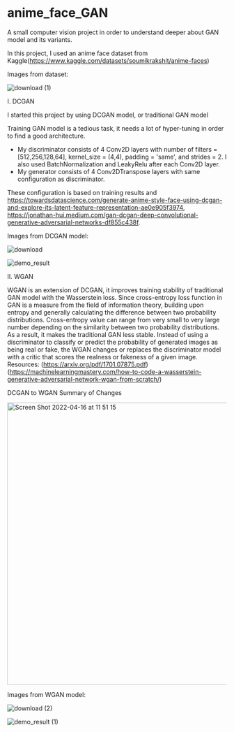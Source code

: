 # anime_face_GAN
A small computer vision project in order to understand deeper about GAN model and its variants.

In this project, I used an anime face dataset from Kaggle(https://www.kaggle.com/datasets/soumikrakshit/anime-faces)

Images from dataset:

![download (1)](https://user-images.githubusercontent.com/50269219/163562232-19a8f5ff-340d-4bbf-96df-13861dfb17dd.png)

I. DCGAN

I started this project by using DCGAN model, or traditional GAN model

Training GAN model is a tedious task, it needs a lot of hyper-tuning in order to find a good architecture. 
- My discriminator consists of 4 Conv2D layers with number of filters = [512,256,128,64], kernel_size = (4,4), padding = 'same', and strides = 2. I also used BatchNormalization and LeakyRelu after each Conv2D layer.
- My generator consists of 4 Conv2DTranspose layers with same configuration as discriminator.

These configuration is based on training results and https://towardsdatascience.com/generate-anime-style-face-using-dcgan-and-explore-its-latent-feature-representation-ae0e905f3974, https://jonathan-hui.medium.com/gan-dcgan-deep-convolutional-generative-adversarial-networks-df855c438f.


Images from DCGAN model:

![download](https://user-images.githubusercontent.com/50269219/163562247-e99fc367-efc2-4737-a30d-f9f04f6ca91f.png)

![demo_result](https://user-images.githubusercontent.com/50269219/163562256-44a149bd-9c41-458f-ae59-820b61453e6d.jpg)

II. WGAN

WGAN is an extension of DCGAN, it improves training stability of traditional GAN model with the Wasserstein loss. Since cross-entropy loss function in GAN is a measure from the field of information theory, building upon entropy and generally calculating the difference between two probability distributions. Cross-entropy value can range from very small to very large number depending on the similarity between two probability distributions. As a result, it makes the traditional GAN less stable. Instead of using a discriminator to classify or predict the probability of generated images as being real or fake, the WGAN changes or replaces the discriminator model with a critic that scores the realness or fakeness of a given image.
Resources:
(https://arxiv.org/pdf/1701.07875.pdf)
(https://machinelearningmastery.com/how-to-code-a-wasserstein-generative-adversarial-network-wgan-from-scratch/)

DCGAN to WGAN Summary of Changes

<img width="646" alt="Screen Shot 2022-04-16 at 11 51 15" src="https://user-images.githubusercontent.com/50269219/163670482-61c1e398-23fd-42d8-8ad3-30e2df52239e.png">

Images from WGAN model:

![download (2)](https://user-images.githubusercontent.com/50269219/163670528-0f5c4e3e-47f2-4feb-8397-2aa4adc78cbf.png)

![demo_result (1)](https://user-images.githubusercontent.com/50269219/163670518-c7e324cf-1bed-4fd6-9637-9b7e042191d8.jpg)
